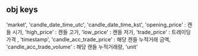 ## obj keys

'market',
'candle_date_time_utc',
'candle_date_time_kst',
'opening_price' : 캔들 시가,
'high_price' : 캔들 고가,
'low_price' : 캔들 저가,
'trade_price' : 트레이딩 가격 ,
'timestamp',
'candle_acc_trade_price' : 해당 캔들 누적거래 금액,
'candle_acc_trade_volume' : 해당 캔들 누적거래량,
'unit'
